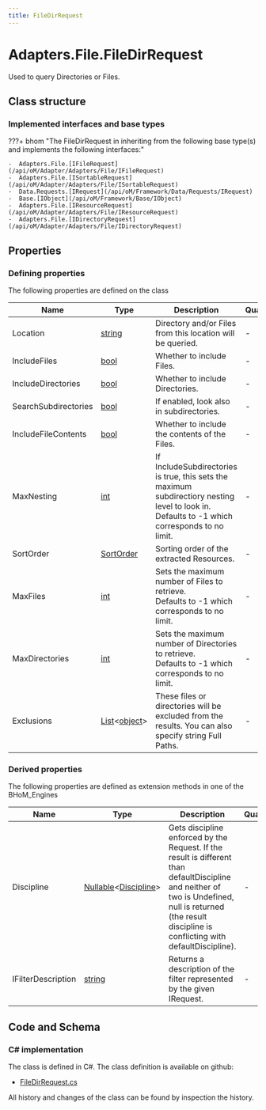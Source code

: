```yaml
---
title: FileDirRequest
---
```


# Adapters.File.FileDirRequest

Used to query Directories or Files.

## Class structure

### Implemented interfaces and base types

???+ bhom "The FileDirRequest in inheriting from the following base type(s) and implements the following interfaces:"

    -  Adapters.File.[IFileRequest](/api/oM/Adapter/Adapters/File/IFileRequest)
    -  Adapters.File.[ISortableRequest](/api/oM/Adapter/Adapters/File/ISortableRequest)
    -  Data.Requests.[IRequest](/api/oM/Framework/Data/Requests/IRequest)
    -  Base.[IObject](/api/oM/Framework/Base/IObject)
    -  Adapters.File.[IResourceRequest](/api/oM/Adapter/Adapters/File/IResourceRequest)
    -  Adapters.File.[IDirectoryRequest](/api/oM/Adapter/Adapters/File/IDirectoryRequest)


## Properties



### Defining properties

The following properties are defined on the class

| Name             | Type             | Description      | Quantity         |
|------------------|------------------|------------------|------------------|
| Location | [string](https://learn.microsoft.com/en-us/dotnet/api/System.String?view=netstandard-2.0) | Directory and/or Files from this location will be queried. | - |
| IncludeFiles | [bool](https://learn.microsoft.com/en-us/dotnet/api/System.Boolean?view=netstandard-2.0) | Whether to include Files. | - |
| IncludeDirectories | [bool](https://learn.microsoft.com/en-us/dotnet/api/System.Boolean?view=netstandard-2.0) | Whether to include Directories. | - |
| SearchSubdirectories | [bool](https://learn.microsoft.com/en-us/dotnet/api/System.Boolean?view=netstandard-2.0) | If enabled, look also in subdirectories. | - |
| IncludeFileContents | [bool](https://learn.microsoft.com/en-us/dotnet/api/System.Boolean?view=netstandard-2.0) | Whether to include the contents of the Files. | - |
| MaxNesting | [int](https://learn.microsoft.com/en-us/dotnet/api/System.Int32?view=netstandard-2.0) | If IncludeSubdirectories is true, this sets the maximum subdirectiory nesting level to look in.<br>Defaults to -1 which corresponds to no limit. | - |
| SortOrder | [SortOrder](/api/oM/Adapter/Adapters/File/SortOrder) | Sorting order of the extracted Resources. | - |
| MaxFiles | [int](https://learn.microsoft.com/en-us/dotnet/api/System.Int32?view=netstandard-2.0) | Sets the maximum number of Files to retrieve.<br>Defaults to -1 which corresponds to no limit. | - |
| MaxDirectories | [int](https://learn.microsoft.com/en-us/dotnet/api/System.Int32?view=netstandard-2.0) | Sets the maximum number of Directories to retrieve.<br>Defaults to -1 which corresponds to no limit. | - |
| Exclusions | [List](https://learn.microsoft.com/en-us/dotnet/api/System.Collections.Generic.List-1?view=netstandard-2.0)&lt;[object](https://learn.microsoft.com/en-us/dotnet/api/System.Object?view=netstandard-2.0)&gt; | These files or directories will be excluded from the results. You can also specify string Full Paths. | - |


### Derived properties

The following properties are defined as extension methods in one of the BHoM_Engines

| Name             | Type             | Description      | Quantity         | Engine           |
|------------------|------------------|------------------|------------------|------------------|
| Discipline | [Nullable](https://learn.microsoft.com/en-us/dotnet/api/System.Nullable-1?view=netstandard-2.0)&lt;[Discipline](/api/oM/Adapter/Adapters/Revit/Enums/Discipline)&gt; | Gets discipline enforced by the Request. If the result is different than defaultDiscipline and neither of two is Undefined, null is returned (the result discipline is conflicting with defaultDiscipline). | - | Revit_Engine |
| IFilterDescription | [string](https://learn.microsoft.com/en-us/dotnet/api/System.String?view=netstandard-2.0) | Returns a description of the filter represented by the given IRequest. | - | Revit_Engine |


## Code and Schema

### C# implementation

The class is defined in C#. The class definition is available on github:

- [FileDirRequest.cs](https://github.com/BHoM/File_Toolkit/blob/develop/File_oM/Requests/FileDirRequest.cs)

All history and changes of the class can be found by inspection the history.
